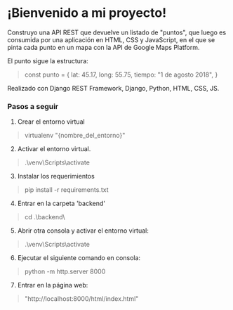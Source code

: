 # ¡Bienvenido a mi proyecto!
Construyo una API REST que devuelve un listado de "puntos", que luego es consumida por una aplicación en HTML, CSS y JavaScript, en el que se pinta cada punto en un mapa con la API de Google Maps Platform.

El punto sigue la estructura:
> const punto = {
    lat: 45.17,
    long: 55.75,
    tiempo: "1 de agosto 2018",
}

Realizado con Django REST Framework, Django, Python, HTML, CSS, JS.

### Pasos a seguir

1. Crear el entorno virtual
> virtualenv "{nombre_del_entorno}"

2. Activar el entorno virtual.
> .\venv\Scripts\activate

3. Instalar los requerimientos
> pip install -r requirements.txt

4. Entrar en la carpeta 'backend'
> cd .\backend\

5. Abrir otra consola y activar el entorno virtual:
> .\venv\Scripts\activate

6. Ejecutar el siguiente comando en consola:
> python -m http.server 8000

7. Entrar en la página web:
> "http://localhost:8000/html/index.html"
